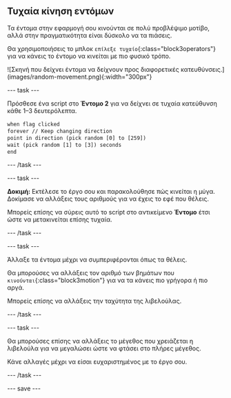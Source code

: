 ## Τυχαία κίνηση εντόμων

<div style="display: flex; flex-wrap: wrap">
<div style="flex-basis: 200px; flex-grow: 1; margin-right: 15px;">
Τα έντομα στην εφαρμογή σου κινούνται σε πολύ προβλέψιμο μοτίβο, αλλά στην πραγματικότητα είναι δύσκολο να τα πιάσεις. 

Θα χρησιμοποιήσεις το μπλοκ `επίλεξε τυχαίο`{:class="block3operators"} για να κάνεις το έντομο να κινείται με πιο φυσικό τρόπο.
</div>
<div>
![Σκηνή που δείχνει έντομα να δείχνουν προς διαφορετικές κατευθύνσεις.](images/random-movement.png){:width="300px"}
</div>
</div>

--- task ---

Πρόσθεσε ένα script στο **Έντομο 2** για να δείχνει σε τυχαία κατεύθυνση κάθε 1–3 δευτερόλεπτα.

```blocks3
when flag clicked
forever // Keep changing direction
point in direction (pick random [0] to [259])
wait (pick random [1] to [3]) seconds
end
```

--- /task ---

--- task ---

**Δοκιμή:** Εκτέλεσε το έργο σου και παρακολούθησε πώς κινείται η μύγα. Δοκίμασε να αλλάξεις τους αριθμούς για να έχεις το εφέ που θέλεις.

Μπορείς επίσης να σύρεις αυτό το script στο αντικείμενο **Έντομο** έτσι ώστε να μετακινείται επίσης τυχαία.

--- /task ---

--- task ---

Άλλαξε τα έντομα μέχρι να συμπεριφέρονται όπως τα θέλεις.

Θα μπορούσες να αλλάξεις τον αριθμό των βημάτων που `κινούνται`{:class="block3motion"} για να τα κάνεις πιο γρήγορα ή πιο αργά.

Μπορείς επίσης να αλλάξεις την ταχύτητα της λιβελούλας.

--- /task ---

--- task ---

Θα μπορούσες επίσης να αλλάξεις το μέγεθος που χρειάζεται η λιβελούλα για να μεγαλώσει ώστε να φτάσει στο πλήρες μέγεθος.

Κάνε αλλαγές μέχρι να είσαι ευχαριστημένος με το έργο σου.

--- /task ---

--- save ---
